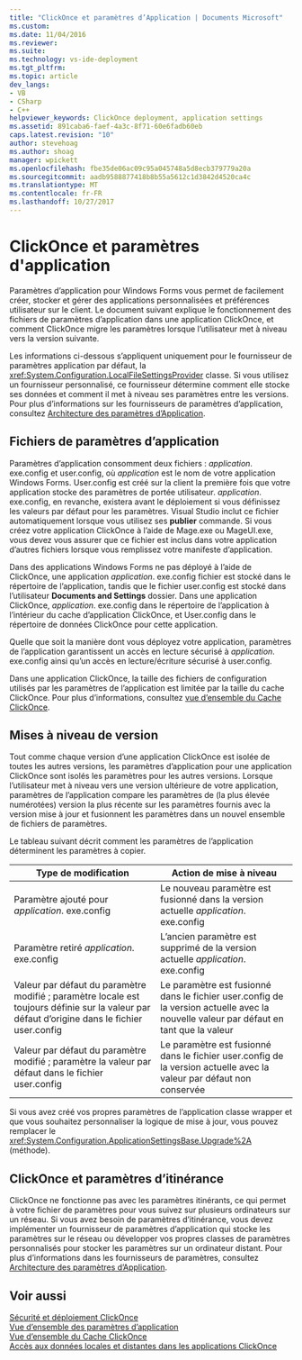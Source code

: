 ```yaml
---
title: "ClickOnce et paramètres d’Application | Documents Microsoft"
ms.custom: 
ms.date: 11/04/2016
ms.reviewer: 
ms.suite: 
ms.technology: vs-ide-deployment
ms.tgt_pltfrm: 
ms.topic: article
dev_langs:
- VB
- CSharp
- C++
helpviewer_keywords: ClickOnce deployment, application settings
ms.assetid: 891caba6-faef-4a3c-8f71-60e6fadb60eb
caps.latest.revision: "10"
author: stevehoag
ms.author: shoag
manager: wpickett
ms.openlocfilehash: fbe35de06ac09c95a045748a5d8ecb379779a20a
ms.sourcegitcommit: aadb9588877418b8b55a5612c1d3842d4520ca4c
ms.translationtype: MT
ms.contentlocale: fr-FR
ms.lasthandoff: 10/27/2017
---
```

# <a name="clickonce-and-application-settings"></a>ClickOnce et paramètres d'application
Paramètres d’application pour Windows Forms vous permet de facilement créer, stocker et gérer des applications personnalisées et préférences utilisateur sur le client. Le document suivant explique le fonctionnement des fichiers de paramètres d’application dans une application ClickOnce, et comment ClickOnce migre les paramètres lorsque l’utilisateur met à niveau vers la version suivante.  
  
 Les informations ci-dessous s’appliquent uniquement pour le fournisseur de paramètres application par défaut, la <xref:System.Configuration.LocalFileSettingsProvider> classe. Si vous utilisez un fournisseur personnalisé, ce fournisseur détermine comment elle stocke ses données et comment il met à niveau ses paramètres entre les versions. Pour plus d’informations sur les fournisseurs de paramètres d’application, consultez [Architecture des paramètres d’Application](/dotnet/framework/winforms/advanced/application-settings-architecture).  
  
## <a name="application-settings-files"></a>Fichiers de paramètres d’application  
 Paramètres d’application consomment deux fichiers : *application*. exe.config et user.config, où *application* est le nom de votre application Windows Forms. User.config est créé sur la client la première fois que votre application stocke des paramètres de portée utilisateur. *application*. exe.config, en revanche, existera avant le déploiement si vous définissez les valeurs par défaut pour les paramètres. Visual Studio inclut ce fichier automatiquement lorsque vous utilisez ses **publier** commande. Si vous créez votre application ClickOnce à l’aide de Mage.exe ou MageUI.exe, vous devez vous assurer que ce fichier est inclus dans votre application d’autres fichiers lorsque vous remplissez votre manifeste d’application.  
  
 Dans des applications Windows Forms ne pas déployé à l’aide de ClickOnce, une application *application*. exe.config fichier est stocké dans le répertoire de l’application, tandis que le fichier user.config est stocké dans l’utilisateur **Documents and Settings**  dossier. Dans une application ClickOnce, *application*. exe.config dans le répertoire de l’application à l’intérieur du cache d’application ClickOnce, et User.config dans le répertoire de données ClickOnce pour cette application.  
  
 Quelle que soit la manière dont vous déployez votre application, paramètres de l’application garantissent un accès en lecture sécurisé à *application*. exe.config ainsi qu’un accès en lecture/écriture sécurisé à user.config.  
  
 Dans une application ClickOnce, la taille des fichiers de configuration utilisés par les paramètres de l’application est limitée par la taille du cache ClickOnce. Pour plus d’informations, consultez [vue d’ensemble du Cache ClickOnce](../deployment/clickonce-cache-overview.md).  
  
## <a name="version-upgrades"></a>Mises à niveau de version  
 Tout comme chaque version d’une application ClickOnce est isolée de toutes les autres versions, les paramètres d’application pour une application ClickOnce sont isolés les paramètres pour les autres versions. Lorsque l’utilisateur met à niveau vers une version ultérieure de votre application, paramètres de l’application compare les paramètres de (la plus élevée numérotées) version la plus récente sur les paramètres fournis avec la version mise à jour et fusionnent les paramètres dans un nouvel ensemble de fichiers de paramètres.  
  
 Le tableau suivant décrit comment les paramètres de l’application déterminent les paramètres à copier.  
  
|Type de modification|Action de mise à niveau|  
|--------------------|--------------------|  
|Paramètre ajouté pour *application*. exe.config|Le nouveau paramètre est fusionné dans la version actuelle *application*. exe.config|  
|Paramètre retiré *application*. exe.config|L’ancien paramètre est supprimé de la version actuelle *application*. exe.config|  
|Valeur par défaut du paramètre modifié ; paramètre locale est toujours définie sur la valeur par défaut d’origine dans le fichier user.config|Le paramètre est fusionné dans le fichier user.config de la version actuelle avec la nouvelle valeur par défaut en tant que la valeur|  
|Valeur par défaut du paramètre modifié ; paramètre la valeur par défaut dans le fichier user.config|Le paramètre est fusionné dans le fichier user.config de la version actuelle avec la valeur par défaut non conservée|  
  
 Si vous avez créé vos propres paramètres de l’application classe wrapper et que vous souhaitez personnaliser la logique de mise à jour, vous pouvez remplacer le <xref:System.Configuration.ApplicationSettingsBase.Upgrade%2A> (méthode).  
  
## <a name="clickonce-and-roaming-settings"></a>ClickOnce et paramètres d’itinérance  
 ClickOnce ne fonctionne pas avec les paramètres itinérants, ce qui permet à votre fichier de paramètres pour vous suivez sur plusieurs ordinateurs sur un réseau. Si vous avez besoin de paramètres d’itinérance, vous devez implémenter un fournisseur de paramètres d’application qui stocke les paramètres sur le réseau ou développer vos propres classes de paramètres personnalisés pour stocker les paramètres sur un ordinateur distant. Pour plus d’informations dans les fournisseurs de paramètres, consultez [Architecture des paramètres d’Application](/dotnet/framework/winforms/advanced/application-settings-architecture).  
  
## <a name="see-also"></a>Voir aussi  
 [Sécurité et déploiement ClickOnce](../deployment/clickonce-security-and-deployment.md)   
 [Vue d’ensemble des paramètres d’application](/dotnet/framework/winforms/advanced/application-settings-overview)   
 [Vue d’ensemble du Cache ClickOnce](../deployment/clickonce-cache-overview.md)   
 [Accès aux données locales et distantes dans les applications ClickOnce](../deployment/accessing-local-and-remote-data-in-clickonce-applications.md)